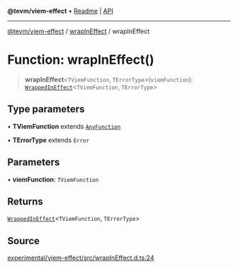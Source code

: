 **@tevm/viem-effect** • [Readme](../../README.md) \| [API](../../modules.md)

***

[@tevm/viem-effect](../../README.md) / [wrapInEffect](../README.md) / wrapInEffect

# Function: wrapInEffect()

> **wrapInEffect**\<`TViemFunction`, `TErrorType`\>(`viemFunction`): [`WrappedInEffect`](../type-aliases/WrappedInEffect.md)\<`TViemFunction`, `TErrorType`\>

## Type parameters

• **TViemFunction** extends [`AnyFunction`](../../types/type-aliases/AnyFunction.md)

• **TErrorType** extends `Error`

## Parameters

• **viemFunction**: `TViemFunction`

## Returns

[`WrappedInEffect`](../type-aliases/WrappedInEffect.md)\<`TViemFunction`, `TErrorType`\>

## Source

[experimental/viem-effect/src/wrapInEffect.d.ts:24](https://github.com/evmts/tevm-monorepo/blob/main/experimental/viem-effect/src/wrapInEffect.d.ts#L24)
